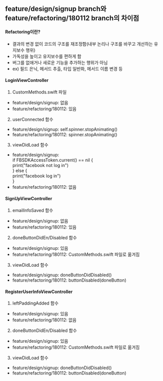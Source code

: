 ## feature/design/signup branch와 feature/refactoring/180112 branch의 차이점

#### Refactoring이란?
- 결과의 변경 없이 코드의 구조를 재조정함(내부 논리나 구조를 바꾸고 개선하는 유지보수 행위)
- 가독성을 높이고 유지보수를 편하게 함
- 버그를 없애거나 새로운 기능을 추가하는 행위가 아님
- ex) 필드 은닉, 메서드 추출, 타입 일반화, 메서드 이름 변경 등

#### LoginViewController
1. CustomMethods.swift 파일
  - feature/design/signup: 없음
  - feature/refactoring/180112: 있음

2. userConnected 함수
  - feature/design/signup: self.spinner.stopAnimating()
  - feature/refactoring/180112: spinner.stopAnimating()

3. viewDidLoad 함수
  - feature/design/signup:  
  if FBSDKAccessToken.current() == nil {  
    print("facebook not log in")  
  } else {  
    print("facebook log in")  
  }
  - feature/refactoring/180112: 없음

#### SignUpViewController
1. emailInfoSaved 함수
  - feature/design/signup: 없음
  - feature/refactoring/180112: 있음

2. doneButtonDidEn/Disabled 함수
  - feature/design/signup: 있음
  - feature/refactoring/180112: CustomMethods.swift 파일로 옮겨짐

3. viewDidLoad 함수
  - feature/design/signup: doneButtonDidDisabled()
  - feature/refactoring/180112: buttonDisabled(doneButton)

#### RegisterUserInfoViewController
1. leftPaddingAdded 함수
  - feature/design/signup: 있음
  - feature/refactoring/180112: 없음

2. doneButtonDidEn/Disabled 함수
  - feature/design/signup: 있음
  - feature/refactoring/180112: CustomMethods.swift 파일로 옮겨짐

3. viewDidLoad 함수
  - feature/design/signup: doneButtonDidDisabled()
  - feature/refactoring/180112: buttonDisabled(doneButton)
